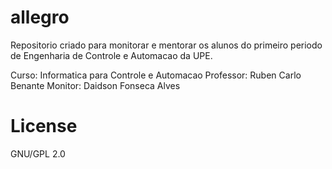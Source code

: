 # allegro
Repositorio criado para monitorar e mentorar os alunos do primeiro periodo de Engenharia de Controle e Automacao da UPE.

Curso: Informatica para Controle e Automacao
Professor: Ruben Carlo Benante
Monitor: Daidson Fonseca Alves

# License
GNU/GPL 2.0

